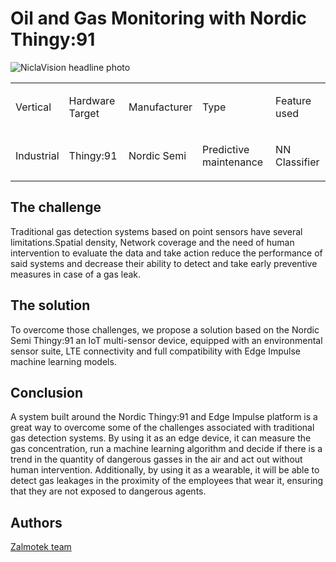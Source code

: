 ﻿
# Oil and Gas Monitoring with Nordic Thingy:91

![NiclaVision headline photo](Thingy91Highlight.jpg)

<table align="center", width="100%">
	<tr>
		<td><p>Vertical</p></td>
		<td><p>Hardware Target</p></td>
		<td><p>Manufacturer</p></td>
		<td><p>Type</p></td>
		<td><p>Feature used</p></td>
	</tr>
	<tr>
		<td><p>Industrial</p></td>
		<td><p>Thingy:91</p></td>
		<td><p>Nordic Semi</p></td>
		<td><p>Predictive maintenance</p></td>
		<td><p>NN Classifier</p></td>
	</tr>
		

</table>


## The challenge

Traditional gas detection systems based on point sensors have several limitations.Spatial density, Network coverage and the need of human intervention to evaluate the data and take action reduce the performance of said systems and decrease their ability to detect and take early preventive measures in case of a gas leak.

## The solution
To overcome those challenges, we propose a solution based on the Nordic Semi Thingy:91  an IoT multi-sensor device, equipped with an environmental sensor suite, LTE connectivity and full compatibility with Edge Impulse machine learning models.

## Conclusion

A system built around the  Nordic Thingy:91 and Edge Impulse platform is a great way to overcome some of the challenges associated with traditional gas detection systems. By using it as an edge device, it can measure the gas concentration, run a machine learning algorithm and decide if there is a trend in the quantity of dangerous gasses in the air and act out without human intervention. Additionally, by using it as a wearable, it will be able to detect gas leakages in the proximity of the employees that wear it, ensuring that they are not exposed to dangerous agents.

## Authors
   [Zalmotek team](https://zalmotek.com/)



